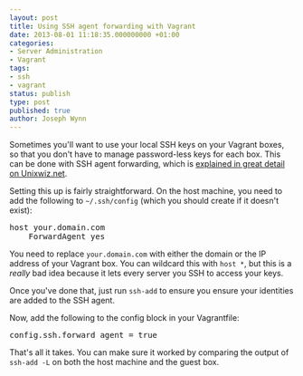 ```yaml
---
layout: post
title: Using SSH agent forwarding with Vagrant
date: 2013-08-01 11:18:35.000000000 +01:00
categories:
- Server Administration
- Vagrant
tags:
- ssh
- vagrant
status: publish
type: post
published: true
author: Joseph Wynn
---
```


Sometimes you'll want to use your local SSH keys on your Vagrant boxes, so that you don't have to manage password-less keys for each box. This can be done with SSH agent forwarding, which is [explained in great detail on Unixwiz.net](http://www.unixwiz.net/techtips/ssh-agent-forwarding.html).

Setting this up is fairly straightforward. On the host machine, you need to add the following to `~/.ssh/config` (which you should create if it doesn't exist):

<pre>host your.domain.com
    ForwardAgent yes</pre>

You need to replace `your.domain.com` with either the domain or the IP address of your Vagrant box. You can wildcard this with `host *`, but this is a _really_ bad idea because it lets every server you SSH to access your keys.

Once you've done that, just run `ssh-add` to ensure you ensure your identities are added to the SSH agent.

Now, add the following to the config block in your Vagrantfile:

<pre>config.ssh.forward_agent = true</pre>

That's all it takes. You can make sure it worked by comparing the output of `ssh-add -L` on both the host machine and the guest box.
